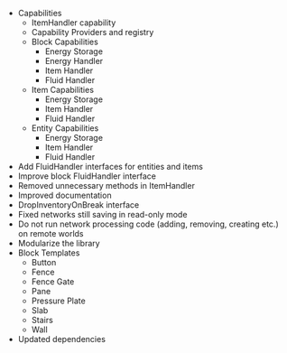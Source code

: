 * Capabilities
  * ItemHandler capability
  * Capability Providers and registry
  * Block Capabilities
    * Energy Storage
    * Energy Handler
    * Item Handler
    * Fluid Handler
  * Item Capabilities
    * Energy Storage
    * Item Handler
    * Fluid Handler
  * Entity Capabilities
    * Energy Storage
    * Item Handler
    * Fluid Handler
* Add FluidHandler interfaces for entities and items
* Improve block FluidHandler interface
* Removed unnecessary methods in ItemHandler
* Improved documentation
* DropInventoryOnBreak interface
* Fixed networks still saving in read-only mode
* Do not run network processing code (adding, removing, creating etc.) on remote worlds
* Modularize the library
* Block Templates
  * Button
  * Fence
  * Fence Gate
  * Pane
  * Pressure Plate
  * Slab
  * Stairs
  * Wall
* Updated dependencies